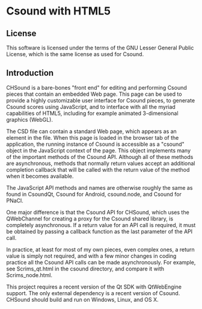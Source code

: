 # Csound with HTML5

## License

This software is licensed under the terms of the GNU Lesser General Public
License, which is the same license as used for Csound.

## Introduction

CHSound is a bare-bones "front end" for editing and performing Csound pieces
that contain an embedded Web page. This page can be used to provide a highly
customizable user interface for Csound pieces, to generate Csound scores
using JavaScript, and to interface with all the myriad capabilities of HTML5,
including for example animated 3-dimensional graphics (WebGL).

The CSD file can contain a standard Web page, which appears as an <html>
element in the file. When this page is loaded in the browser tab of the
application, the running instance of Csound is accessible as a "csound"
object in the JavaScript context of the page. This object implements many of
the important methods of the Csound API. Although all of these methods are
asynchronous, methods that normally return values accept an additional
completion callback that will be called with the return value of the method
when it becomes available.

The JavaScript API methods and names are otherwise roughly the same as found
in CsoundQt, Csound for Android, csound.node, and Csound for PNaCl.

One major difference is that the Csound API for CHSound, which uses the QWebChannel for creating a proxy for the Csound shared library, is completely asynchronous. If a return value for an API call is required, it must be obtained by passing a callback function as the last parameter of the API call.

In practice, at least for most of my own pieces, even complex ones, a return value is simply not required, and with a few minor changes in coding practice all the Csound API calls can be made asynchronously. For example, see Scrims_qt.html in the csound directory, and compare it with Scrims_node.html. 

This project requires a recent version of the Qt SDK with QtWebEngine support.
The only external dependency is a recent version of Csound. CHSound should
build and run on Windows, Linux, and OS X.
